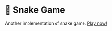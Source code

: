 # 🐍 Snake Game

Another implementation of snake game.
[Play now!](https://dionysusbenstein.github.io/snake/)
